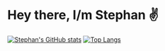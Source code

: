# Hey there, I/m Stephan ✌️ #
[![Stephan's GitHub stats](https://github-readme-stats.vercel.app/api?username=stfn-ko&count_private=true&show_icons=true&theme=radical)](https://github.com/stfn-ko) [![Top Langs](https://github-readme-stats.vercel.app/api/top-langs/?username=stfn-ko&layout=compact)](https://github.com/stfn-ko)

